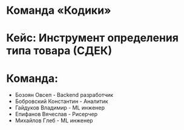 # Команда «Кодики»

# Кейс: Инструмент определения типа товара (СДЕК)

# Команда:
* Бозоян Овсеп - Backend разработчик
* Бобровский Константин - Аналитик
* Гайдуков Владимир - ML инженер 
* Епифанов Вячеслав - Рисерчер
* Михайлов Глеб - ML инженер

